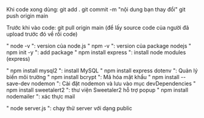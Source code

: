 Khi code xong dùng:
git add .
git commit -m "nội dung bạn thay đổi"
git push origin main

Trước khi vào code:
git pull origin main (để lấy source code của người đã upload trước đó về rồi code)

" node -v ": version của node.js
" npm -v ": version của package nodejs
" npm init -y ": add package
" npm install express ": install node modules (express)

" npm install mysql2 ": install MySQL
" npm install express dotenv ": Quản lý biến môi trường
" npm install bcrypt ": Mã hóa mật khẩu
" npm install --save-dev nodemon ": Cài đặt nodemon và lưu vào mục devDependencies
" npm install sweetalert2 ": thư viện Sweetaler2 hỗ trợ popup
" npm install nodemailer ": xác thực mail


" node server.js ": chạy thử server với dạng public